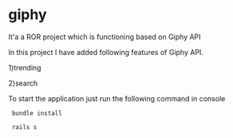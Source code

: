 # giphy
It'a a ROR project which is functioning based on Giphy API

In this project I have added following features of Giphy API.

1)trending

2)search

To start the application just run the following command in console

     bundle install

     rails s

